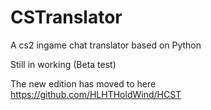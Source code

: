 # CSTranslator
A cs2 ingame chat translator based on Python

Still in working (Beta test)

The new edition has moved to here https://github.com/HLHTHoldWind/HCST
